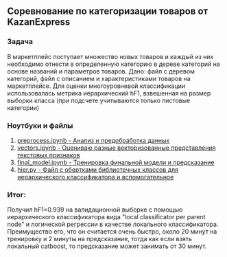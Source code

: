 ## Соревнование по категоризации товаров от KazanExpress

### Задача

В маркетплейс поступает множество новых товаров и каждый из них необходимо отнести в определенную категорию в дереве категорий на основе названий и параметров товаров. Дано: файл с деревом категорий, файл с описанием и характеристиками товаров на маркетплейсе. Для оценки многоуровневой классификации использовалась метрика иерархический hF1, взвешенная на размер выборки класса (при подсчете учитываются только листовые категории)

### Ноутбуки и файлы
  1. [preprocess.ipynb - Анализ и предобработка данных](preprocess.ipynb)
  2. [vectors.ipynb - Оцениваю разные векторизованные представления текстовых признаков](vectors.ipynb)
  3. [final_model.ipynb - Тренировка финальной модели и предсказание](final_model.ipynb)
  4. [hier.py - Файл с обертками библиотечных классов для иерархического классификатора и вспомогательное](hier.py)

### Итог:

Получил hF1=0.939 на валидационной выборке с помощью иерархического классификатора вида "local classificator per parent node" и логической регрессии в качестве локального классификатора. Преимущество его, что он считается очень быстро, около 20 минут на тренировку и 2 минуты на предсказание, тогда как если взять локальный catboost, то предсказание может занимать от 30 минут.

